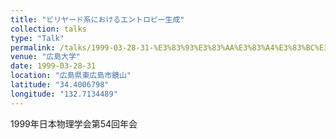 ```yaml
---
title: "ビリヤード系におけるエントロピー生成"
collection: talks
type: "Talk"
permalink: /talks/1999-03-28-31-%E3%83%93%E3%83%AA%E3%83%A4%E3%83%BC%E3%83%89%E7%B3%BB%E3%81%AB%E3%81%8A%E3%81%91%E3%82%8B%E3%82%A8%E3%83%B3%E3%83%88%E3%83%AD%E3%83%94%E3%83%BC%E7%94%9F%E6%88%90
venue: "広島大学"
date: 1999-03-28-31
location: "広島県東広島市鏡山"
latitude: "34.4006798"
longitude: "132.7134489"
---
```


1999年日本物理学会第54回年会

